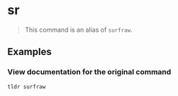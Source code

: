 # sr

> This command is an alias of `surfraw`.

## Examples

### View documentation for the original command

```bash
tldr surfraw
```
